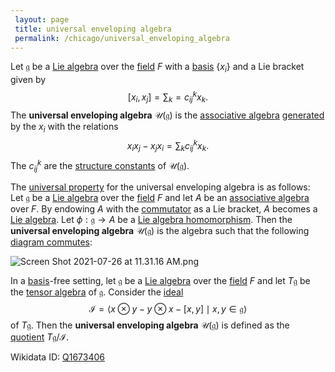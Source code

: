 ```yaml
---
 layout: page
 title: universal enveloping algebra
 permalink: /chicago/universal_enveloping_algebra
---
```

Let $\mathfrak g$ be a [Lie algebra](https://mathgloss.github.io/MathGloss/quotient_of_Lie_algebra_by_ideal) over the [field](https://mathgloss.github.io/MathGloss/Lie_algebra) $F$ with a [basis](https://mathgloss.github.io/MathGloss/field) $\{x_i\}$ and a Lie bracket given by $$[x_i,x_j] = \sum_k = c_{ij}^kx_k.$$ The **universal enveloping algebra** $\mathcal U(\mathfrak g)$ is the [associative algebra](https://mathgloss.github.io/MathGloss/basis) [generated](https://mathgloss.github.io/MathGloss/associative_algebra) by the $x_i$ with the relations $$x_ix_j-x_jx_i = \sum_k c_{ij}^k x_k.$$ The $c_{ij}^k$ are the [structure constants](https://mathgloss.github.io/MathGloss/generate_an_associative_algebra) of $\mathcal U(\mathfrak g)$.

The [universal property](https://mathgloss.github.io/MathGloss/structure_constants) for the universal enveloping algebra is as follows: Let $\mathfrak g$ be a [Lie algebra](https://mathgloss.github.io/MathGloss/universal_property) over the [field](https://mathgloss.github.io/MathGloss/Lie_algebra) $F$ and let $A$ be an [associative algebra](https://mathgloss.github.io/MathGloss/field) over $F$. By endowing $A$ with the [commutator](https://mathgloss.github.io/MathGloss/associative_algebra) as a Lie bracket, $A$ becomes a [Lie algebra](https://mathgloss.github.io/MathGloss/commutator). Let $\phi: \mathfrak g \to A$ be a [Lie algebra homomorphism](https://mathgloss.github.io/MathGloss/Lie_algebra). Then the **universal enveloping algebra** $\mathcal U(\mathfrak g)$ is the algebra such that the following [diagram commutes](https://mathgloss.github.io/MathGloss/Lie_algebra_homomorphism):

![Screen Shot 2021-07-26 at 11.31.16 AM.png](https://mathgloss.github.io/MathGloss/commutative_diagram)

In a [basis](https://mathgloss.github.io/MathGloss/basis)-free setting, let $\mathfrak g$ be a [Lie algebra](https://mathgloss.github.io/MathGloss/Lie_algebra) over the [field](https://mathgloss.github.io/MathGloss/field) $F$ and let $T\mathfrak g$ be the [tensor algebra](https://mathgloss.github.io/MathGloss/tensor_algebra) of $\mathfrak g$. Consider the [ideal](https://mathgloss.github.io/MathGloss/ideal) $$\mathcal I = \langle x\otimes y - y\otimes x - [x,y] \mid x,y \in \mathfrak g\rangle$$ of $T\mathfrak g$. Then the **universal enveloping algebra** $\mathcal U(\mathfrak g)$ is defined as the [quotient](https://mathgloss.github.io/MathGloss/quotient_of_Lie_algebra_by_ideal) $T\mathfrak g/\mathcal I$.

Wikidata ID: [Q1673406](https://www.wikidata.org/wiki/Q1673406)